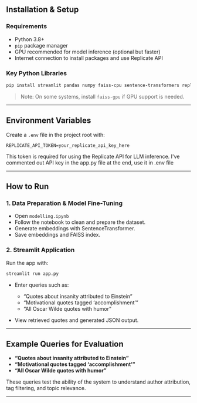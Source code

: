 
## Installation & Setup

### Requirements

* Python 3.8+
* `pip` package manager
* GPU recommended for model inference (optional but faster)
* Internet connection to install packages and use Replicate API

### Key Python Libraries

```bash
pip install streamlit pandas numpy faiss-cpu sentence-transformers replicate python-dotenv
```

> Note: On some systems, install `faiss-gpu` if GPU support is needed.

---

## Environment Variables

Create a `.env` file in the project root with:

```
REPLICATE_API_TOKEN=your_replicate_api_key_here
```

This token is required for using the Replicate API for LLM inference.
I've commented out API key in the app.py file at the end, use it in .env file 

---


## How to Run

### 1. Data Preparation & Model Fine-Tuning

* Open `modelling.ipynb`
* Follow the notebook to clean and prepare the dataset.
* Generate embeddings with SentenceTransformer.
* Save embeddings and FAISS index.


### 2. Streamlit Application

Run the app with:

```bash
streamlit run app.py
```

* Enter queries such as:

  * “Quotes about insanity attributed to Einstein”
  * “Motivational quotes tagged ‘accomplishment’”
  * “All Oscar Wilde quotes with humor”

* View retrieved quotes and generated JSON output.

---

## Example Queries for Evaluation

* **“Quotes about insanity attributed to Einstein”**
* **“Motivational quotes tagged ‘accomplishment’”**
* **“All Oscar Wilde quotes with humor”**

These queries test the ability of the system to understand author attribution, tag filtering, and topic relevance.

---

##
